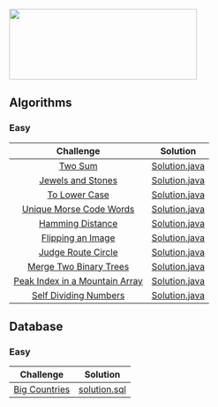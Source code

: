 <p>
    <a href="https://leetcode.com/rysharprules/" target="_blank">
        <img src="https://raw.githubusercontent.com/rysharprules/Sandbox/master/LeetCode/leetcode.png" height="128" width="340">
    </a>
</p>

## Algorithms
### Easy
|Challenge|Solution|
|:---:|:---:|
| [Two Sum](https://leetcode.com/problems/two-sum/description/) | [Solution.java](https://github.com/rysharprules/Sandbox/blob/master/LeetCode/Algorithms/Easy/Two%20Sum/Solution.java) |
| [Jewels and Stones](https://leetcode.com/problems/jewels-and-stones/description/) | [Solution.java](https://github.com/rysharprules/Sandbox/blob/master/LeetCode/Algorithms/Easy/Jewels%20and%20Stones/Solution.java) |
| [To Lower Case](https://leetcode.com/problems/to-lower-case/description/) | [Solution.java](https://github.com/rysharprules/Sandbox/blob/master/LeetCode/Algorithms/Easy/To%20Lower%20Case/Solution.java) |
| [Unique Morse Code Words](https://leetcode.com/problems/unique-morse-code-words/description/) | [Solution.java](https://github.com/rysharprules/Sandbox/tree/master/LeetCode/Algorithms/Easy/Unique%20Morse%20Code%20Words) |
| [Hamming Distance](https://leetcode.com/problems/hamming-distance/description/) | [Solution.java](https://github.com/rysharprules/Sandbox/blob/master/LeetCode/Algorithms/Easy/Hamming%20Distance/Solution.java) |
| [Flipping an Image](https://leetcode.com/problems/flipping-an-image/) | [Solution.java](https://github.com/rysharprules/Sandbox/blob/master/LeetCode/Algorithms/Easy/Flipping%20an%20Image/Solution.java) |
| [Judge Route Circle](https://leetcode.com/problems/judge-route-circle/description/) | [Solution.java](https://github.com/rysharprules/Sandbox/blob/master/LeetCode/Algorithms/Easy/Judge%20Route%20Circle/Solution.java) |
| [Merge Two Binary Trees](https://leetcode.com/problems/merge-two-binary-trees/description/) | [Solution.java](https://github.com/rysharprules/Sandbox/blob/master/LeetCode/Algorithms/Easy/Merge%20Two%20Binary%20Trees/Solution.java) |
| [Peak Index in a Mountain Array](https://leetcode.com/problems/peak-index-in-a-mountain-array/description/) | [Solution.java](https://github.com/rysharprules/Sandbox/blob/master/LeetCode/Algorithms/Easy/Peak%20Index%20in%20a%20Mountain%20Array/Solution.java) |
| [Self Dividing Numbers](https://leetcode.com/problems/self-dividing-numbers/description/) | [Solution.java](https://github.com/rysharprules/Sandbox/blob/master/LeetCode/Algorithms/Easy/Self%20Dividing%20Numbers/Solution.java) |

## Database
### Easy
|Challenge|Solution|
|:---:|:---:|
| [Big Countries](https://leetcode.com/problems/big-countries/description/) | [solution.sql](https://github.com/rysharprules/Sandbox/blob/master/LeetCode/Database/Easy/solution.sql) |
